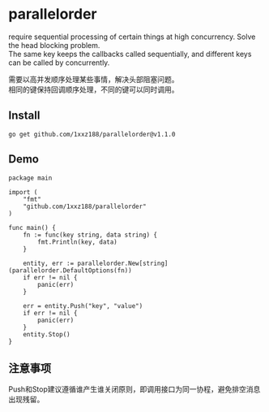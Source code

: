 # parallelorder
require sequential processing of certain things at high concurrency. Solve the head blocking problem.<br>
The same key keeps the callbacks called sequentially, and different keys can be called by concurrently.<br>

需要以高并发顺序处理某些事情，解决头部阻塞问题。<br>
相同的键保持回调顺序处理，不同的键可以同时调用。<br>

## Install
```
go get github.com/1xxz188/parallelorder@v1.1.0
```
## Demo
```
package main

import (
	"fmt"
	"github.com/1xxz188/parallelorder"
)

func main() {
	fn := func(key string, data string) {
		fmt.Println(key, data)
	}

	entity, err := parallelorder.New[string](parallelorder.DefaultOptions(fn))
	if err != nil {
		panic(err)
	}

	err = entity.Push("key", "value")
	if err != nil {
		panic(err)
	}
	entity.Stop()
}
```
## 注意事项
Push和Stop建议遵循谁产生谁关闭原则，即调用接口为同一协程，避免排空消息出现残留。
